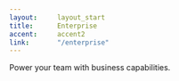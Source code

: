 ```yaml
---
layout:		layout_start
title:		Enterprise
accent:		accent2
link:		"/enterprise"
---
```

Power your team with business capabilities.